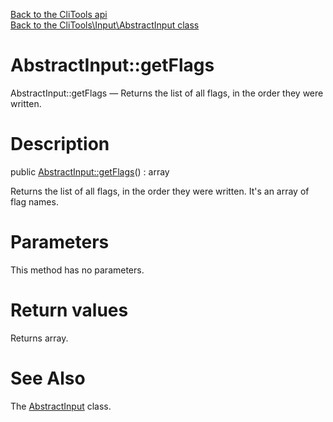 [Back to the CliTools api](https://github.com/lingtalfi/CliTools/blob/master/doc/api/CliTools.md)<br>
[Back to the CliTools\Input\AbstractInput class](https://github.com/lingtalfi/CliTools/blob/master/doc/api/CliTools/Input/AbstractInput.md)


AbstractInput::getFlags
================



AbstractInput::getFlags — Returns the list of all flags, in the order they were written.




Description
================


public [AbstractInput::getFlags](https://github.com/lingtalfi/CliTools/blob/master/doc/api/CliTools/Input/AbstractInput/getFlags.md)() : array




Returns the list of all flags, in the order they were written.
It's an array of flag names.




Parameters
================

This method has no parameters.


Return values
================

Returns array.







See Also
================

The [AbstractInput](https://github.com/lingtalfi/CliTools/blob/master/doc/api/CliTools/Input/AbstractInput.md) class.
